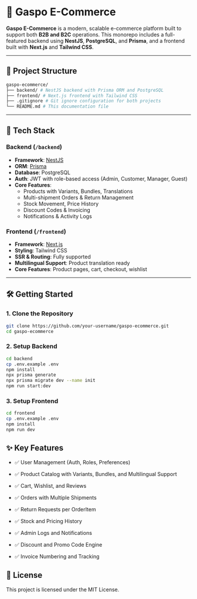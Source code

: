 # 🛒 Gaspo E-Commerce

**Gaspo E-Commerce** is a modern, scalable e-commerce platform built to support both **B2B and B2C** operations. This monorepo includes a full-featured backend using **NestJS**, **PostgreSQL**, and **Prisma**, and a frontend built with **Next.js** and **Tailwind CSS**.

---

## 📁 Project Structure

```bash
gaspo-ecommerce/
├── backend/ # NestJS backend with Prisma ORM and PostgreSQL
├── frontend/ # Next.js frontend with Tailwind CSS
├── .gitignore # Git ignore configuration for both projects
└── README.md # This documentation file
```

---

## 🚀 Tech Stack

### Backend (`/backend`)

- **Framework**: [NestJS](https://nestjs.com/)
- **ORM**: [Prisma](https://www.prisma.io/)
- **Database**: PostgreSQL
- **Auth**: JWT with role-based access (Admin, Customer, Manager, Guest)
- **Core Features**:
  - Products with Variants, Bundles, Translations
  - Multi-shipment Orders & Return Management
  - Stock Movement, Price History
  - Discount Codes & Invoicing
  - Notifications & Activity Logs

### Frontend (`/frontend`)

- **Framework**: [Next.js](https://nextjs.org/)
- **Styling**: Tailwind CSS
- **SSR & Routing**: Fully supported
- **Multilingual Support**: Product translation ready
- **Core Features**: Product pages, cart, checkout, wishlist

---

## 🛠 Getting Started

### 1. Clone the Repository

```bash
git clone https://github.com/your-username/gaspo-ecommerce.git
cd gaspo-ecommerce
```

### 2. Setup Backend

```bash
cd backend
cp .env.example .env
npm install
npx prisma generate
npx prisma migrate dev --name init
npm run start:dev
```

### 3. Setup Frontend

```bash
cd frontend
cp .env.example .env
npm install
npm run dev
```

## ✨ Key Features

- ✅ User Management (Auth, Roles, Preferences)

- ✅ Product Catalog with Variants, Bundles, and Multilingual Support

- ✅ Cart, Wishlist, and Reviews

- ✅ Orders with Multiple Shipments

- ✅ Return Requests per OrderItem

- ✅ Stock and Pricing History

- ✅ Admin Logs and Notifications

- ✅ Discount and Promo Code Engine

- ✅ Invoice Numbering and Tracking

## 📄 License

This project is licensed under the MIT License.
